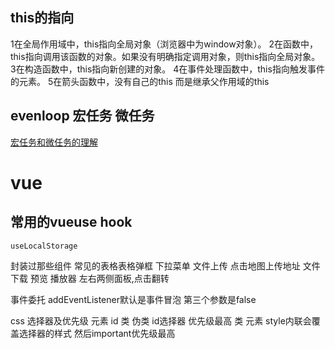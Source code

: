 <!--
 * @Descripttion: 
 * @version: 
 * @Author: zl
 * @Date: 2023-03-09 16:02:50
 * @LastEditors: zl
 * @LastEditTime: 2023-06-09 17:14:24
-->
## this的指向
1在全局作用域中，this指向全局对象（浏览器中为window对象）。
2在函数中，this指向调用该函数的对象。如果没有明确指定调用对象，则this指向全局对象。
3在构造函数中，this指向新创建的对象。
4在事件处理函数中，this指向触发事件的元素。
5在箭头函数中，没有自己的this 而是继承父作用域的this

## evenloop 宏任务 微任务
[宏任务和微任务的理解](https://juejin.cn/post/7103679289245040653)


# vue

## 常用的vueuse hook
`useLocalStorage`

封装过那些组件
常见的表格表格弹框 下拉菜单 文件上传 点击地图上传地址  文件下载 预览 播放器
左右两侧面板,点击翻转



事件委托
addEventListener默认是事件冒泡 第三个参数是false


css 选择器及优先级
元素 id 类 伪类
id选择器 优先级最高 类 元素
style内联会覆盖选择器的样式 然后important优先级最高